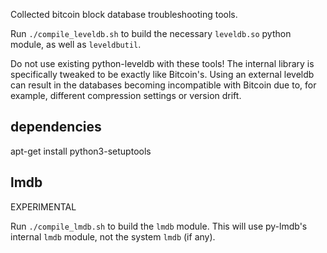 Collected bitcoin block database troubleshooting tools.

Run `./compile_leveldb.sh` to build the necessary `leveldb.so` python module,
as well as `leveldbutil`.

Do not use existing python-leveldb with these tools! The internal library is
specifically tweaked to be exactly like Bitcoin's. Using an external
leveldb can result in the databases becoming incompatible with Bitcoin
due to, for example, different compression settings or version drift.

dependencies
-------------
apt-get install python3-setuptools

lmdb
------
EXPERIMENTAL

Run `./compile_lmdb.sh` to build the `lmdb` module.
This will use py-lmdb's internal `lmdb` module, not the system `lmdb` (if any).

